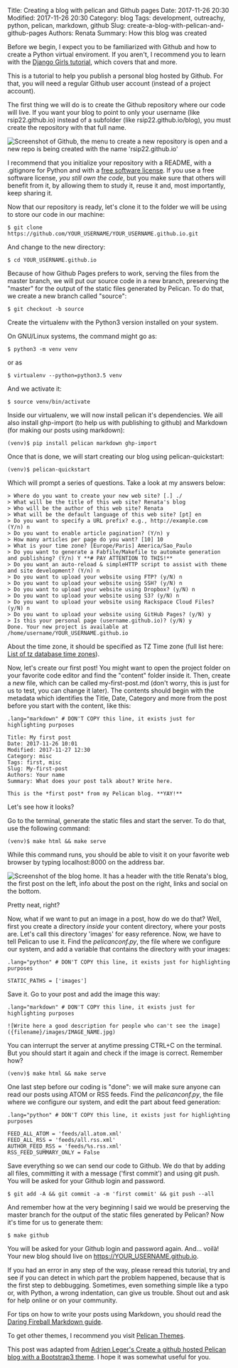 Title: Creating a blog with pelican and Github pages
Date: 2017-11-26 20:30
Modified: 2017-11-26 20:30
Category: blog
Tags: development, outreachy, python, pelican, markdown, github
Slug: create-a-blog-with-pelican-and-github-pages
Authors: Renata
Summary: How this blog was created

Before we begin, I expect you to be familiarized with Github and how to create a Python virtual enviroment. If you aren't, I recommend you to learn with the [Django Girls tutorial](https://tutorial.djangogirls.org), which covers that and more.

This is a tutorial to help you publish a personal blog hosted by Github. For that, you will need a regular Github user account (instead of a project account).

The first thing we will do is to create the Github repository where our code will live. If you want your blog to point to only your username (like rsip22.github.io) instead of a subfolder (like rsip22.github.io/blog), you must create the repository with that full name.

![Screenshot of Github, the menu to create a new repository is open and a new repo is being created with the name 'rsip22.github.io']({filename}/img/create_github_repository.png)

I recommend that you initialize your repository with a README, with a .gitignore for Python and with a [free software license](https://www.gnu.org/licenses/license-list.html). If you use a free software license, *you still own the code*, but you make sure that others will benefit from it, by allowing them to study it, reuse it and, most importantly, keep sharing it.

Now that our repository is ready, let's clone it to the folder we will be using to store our code in our machine:

```
$ git clone https://github.com/YOUR_USERNAME/YOUR_USERNAME.github.io.git
```

And change to the new directory:

```
$ cd YOUR_USERNAME.github.io
```

<!-- more -->
Because of how Github Pages prefers to work, serving the files from the master branch, we will put our source code in a new branch, preserving the "master" for the output of the static files generated by Pelican. To do that, we create a new branch called "source":

```
$ git checkout -b source
```

Create the virtualenv with the Python3 version installed on your system.

On GNU/Linux systems, the command might go as:

```
$ python3 -m venv venv
```

or as

```
$ virtualenv --python=python3.5 venv
```

And we activate it:

```
$ source venv/bin/activate
```

Inside our virtualenv, we will now install pelican it's dependencies. We aill also install ghp-import (to help us with publishing to github) and Markdown (for making our posts using markdown):

```
(venv)$ pip install pelican markdown ghp-import
```

Once that is done, we will start creating our blog using pelican-quickstart:

```
(venv)$ pelican-quickstart
```

Which will prompt a series of questions. Take a look at my answers below:

```
> Where do you want to create your new web site? [.] ./
> What will be the title of this web site? Renata's blog
> Who will be the author of this web site? Renata
> What will be the default language of this web site? [pt] en
> Do you want to specify a URL prefix? e.g., http://example.com   (Y/n) n
> Do you want to enable article pagination? (Y/n) y
> How many articles per page do you want? [10] 10
> What is your time zone? [Europe/Paris] America/Sao_Paulo
> Do you want to generate a Fabfile/Makefile to automate generation and publishing? (Y/n) Y **# PAY ATTENTION TO THIS!**
> Do you want an auto-reload & simpleHTTP script to assist with theme and site development? (Y/n) n
> Do you want to upload your website using FTP? (y/N) n
> Do you want to upload your website using SSH? (y/N) n
> Do you want to upload your website using Dropbox? (y/N) n
> Do you want to upload your website using S3? (y/N) n
> Do you want to upload your website using Rackspace Cloud Files? (y/N) n
> Do you want to upload your website using GitHub Pages? (y/N) y
> Is this your personal page (username.github.io)? (y/N) y
Done. Your new project is available at /home/username/YOUR_USERNAME.github.io

```

About the time zone, it should be specified as TZ Time zone (full list here: [List of tz database time zones](https://en.wikipedia.org/wiki/List_of_tz_database_time_zones)).

Now, let's create our first post! You might want to open the project folder on your favorite code editor and find the "content" folder inside it. Then, create a *new* file, which can be called my-first-post.md (don't worry, this is just for us to test, you can change it later). The contents should begin with the metadata which identifies the Title, Date, Category and more from the post before you start with the content, like this:

```
.lang="markdown" # DON'T COPY this line, it exists just for highlighting purposes

Title: My first post
Date: 2017-11-26 10:01
Modified: 2017-11-27 12:30
Category: misc
Tags: first, misc
Slug: My-first-post
Authors: Your name
Summary: What does your post talk about? Write here.

This is the *first post* from my Pelican blog. **YAY!**
```
Let's see how it looks?

Go to the terminal, generate the static files and start the server. To do that, use the following command:

```
(venv)$ make html && make serve
```

While this command runs, you should be able to visit it on your favorite web browser by typing localhost:8000 on the address bar.

![Screenshot of the blog home. It has a header with the title Renata\'s blog, the first post on the left, info about the post on the right, links and social on the bottom.]({filename}/img/blog_screenshot.png)

Pretty neat, right?

Now, what if we want to put an image in a post, how do we do that? Well, first you create a directory *inside* your content directory, where your posts are. Let's call this directory 'images' for easy reference. Now, we have to tell Pelican to use it. Find the *pelicanconf.py*, the file where we configure our system, and add a variable that contains the directory with your images:

```
.lang="python" # DON'T COPY this line, it exists just for highlighting purposes

STATIC_PATHS = ['images']
```

Save it. Go to your post and add the image this way:

```
.lang="markdown" # DON'T COPY this line, it exists just for highlighting purposes

![Write here a good description for people who can't see the image]({filename}/images/IMAGE_NAME.jpg)
```

You can interrupt the server at anytime pressing CTRL+C on the terminal. But you should start it again and check if the image is correct. Remember how?

```
(venv)$ make html && make serve
```

One last step before our coding is "done": we will make sure anyone can read our posts using ATOM or RSS feeds. Find the *pelicanconf.py*, the file where we configure our system, and edit the part about feed generation:

```
.lang="python" # DON'T COPY this line, it exists just for highlighting purposes

FEED_ALL_ATOM = 'feeds/all.atom.xml'
FEED_ALL_RSS = 'feeds/all.rss.xml'
AUTHOR_FEED_RSS = 'feeds/%s.rss.xml'
RSS_FEED_SUMMARY_ONLY = False
```

Save everything so we can send our code to Github. We do that by adding all files, committing it with a message ('first commit') and using git push. You will be asked for your Github login and password.

```
$ git add -A && git commit -a -m 'first commit' && git push --all

```
And remember how at the very beginning I said we would be preserving the master branch for the output of the static files generated by Pelican? Now it's time for us to generate them:

```
$ make github
```
You will be asked for your Github login and password again. And... voilà! Your new blog should live on https://YOUR_USERNAME.github.io.

If you had an error in any step of the way, please reread this tutorial, try and see if you can detect in which part the problem happened, because that is the first step to debbugging. Sometimes, even something simple like a typo or, with Python, a wrong indentation, can give us trouble. Shout out and ask for help online or on your community.

For tips on how to write your posts using Markdown, you should read the [Daring Fireball Markdown guide](https://daringfireball.net/projects/markdown/syntax).

To get other themes, I recommend you visit [Pelican Themes](http://www.pelicanthemes.com/).

This post was adapted from [Adrien Leger's Create a github hosted Pelican blog with a Bootstrap3 theme](https://a-slide.github.io/blog/github-pelican). I hope it was somewhat useful for you.
